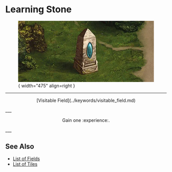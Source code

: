 # Learning Stone

<figure markdown="span">

![Learning Stone Map Location](../assets/locations-learning_stone.webp){ width="475" align=right }

</figure>

___
<p style="text-align: center;" markdown>[Visitable Field](../keywords/visitable_field.md)</p>
___
<p style="text-align: center;" markdown>Gain one :experience:.</p>
___


## See Also

- [List of Fields](index.md)
- [List of Tiles](../tiles/index.md)
